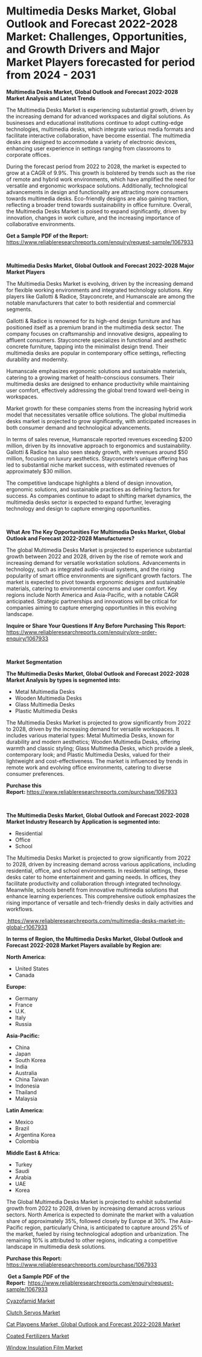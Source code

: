 <p><h1>Multimedia Desks Market, Global Outlook and Forecast 2022-2028 Market: Challenges, Opportunities, and Growth Drivers and Major Market Players forecasted for period from 2024 - 2031</h1></p><p><strong>Multimedia Desks Market, Global Outlook and Forecast 2022-2028 Market Analysis and Latest Trends</strong></p>
<p><p>The Multimedia Desks Market is experiencing substantial growth, driven by the increasing demand for advanced workspaces and digital solutions. As businesses and educational institutions continue to adopt cutting-edge technologies, multimedia desks, which integrate various media formats and facilitate interactive collaboration, have become essential. The multimedia desks are designed to accommodate a variety of electronic devices, enhancing user experience in settings ranging from classrooms to corporate offices.</p><p>During the forecast period from 2022 to 2028, the market is expected to grow at a CAGR of 9.9%. This growth is bolstered by trends such as the rise of remote and hybrid work environments, which have amplified the need for versatile and ergonomic workspace solutions. Additionally, technological advancements in design and functionality are attracting more consumers towards multimedia desks. Eco-friendly designs are also gaining traction, reflecting a broader trend towards sustainability in office furniture. Overall, the Multimedia Desks Market is poised to expand significantly, driven by innovation, changes in work culture, and the increasing importance of collaborative environments.</p></p>
<p><strong>Get a Sample PDF of the Report:&nbsp;</strong> <a href="https://www.reliableresearchreports.com/enquiry/request-sample/1067933">https://www.reliableresearchreports.com/enquiry/request-sample/1067933</a></p>
<p>&nbsp;</p>
<p><strong>Multimedia Desks Market, Global Outlook and Forecast 2022-2028 Major Market Players</strong></p>
<p><p>The Multimedia Desks Market is evolving, driven by the increasing demand for flexible working environments and integrated technology solutions. Key players like Gallotti & Radice, Stayconcrete, and Humanscale are among the notable manufacturers that cater to both residential and commercial segments.</p><p>Gallotti & Radice is renowned for its high-end design furniture and has positioned itself as a premium brand in the multimedia desk sector. The company focuses on craftsmanship and innovative designs, appealing to affluent consumers. Stayconcrete specializes in functional and aesthetic concrete furniture, tapping into the minimalist design trend. Their multimedia desks are popular in contemporary office settings, reflecting durability and modernity.</p><p>Humanscale emphasizes ergonomic solutions and sustainable materials, catering to a growing market of health-conscious consumers. Their multimedia desks are designed to enhance productivity while maintaining user comfort, effectively addressing the global trend toward well-being in workspaces.</p><p>Market growth for these companies stems from the increasing hybrid work model that necessitates versatile office solutions. The global multimedia desks market is projected to grow significantly, with anticipated increases in both consumer demand and technological advancements.</p><p>In terms of sales revenue, Humanscale reported revenues exceeding $200 million, driven by its innovative approach to ergonomics and sustainability. Gallotti & Radice has also seen steady growth, with revenues around $50 million, focusing on luxury aesthetics. Stayconcrete’s unique offering has led to substantial niche market success, with estimated revenues of approximately $30 million.</p><p>The competitive landscape highlights a blend of design innovation, ergonomic solutions, and sustainable practices as defining factors for success. As companies continue to adapt to shifting market dynamics, the multimedia desks sector is expected to expand further, leveraging technology and design to capture emerging opportunities.</p></p>
<p>&nbsp;</p>
<p><strong>What Are The Key Opportunities For Multimedia Desks Market, Global Outlook and Forecast 2022-2028 Manufacturers?</strong></p>
<p><p>The global Multimedia Desks Market is projected to experience substantial growth between 2022 and 2028, driven by the rise of remote work and increasing demand for versatile workstation solutions. Advancements in technology, such as integrated audio-visual systems, and the rising popularity of smart office environments are significant growth factors. The market is expected to pivot towards ergonomic designs and sustainable materials, catering to environmental concerns and user comfort. Key regions include North America and Asia-Pacific, with a notable CAGR anticipated. Strategic partnerships and innovations will be critical for companies aiming to capture emerging opportunities in this evolving landscape.</p></p>
<p><strong>Inquire or Share Your Questions If Any Before Purchasing This Report:</strong> <a href="https://www.reliableresearchreports.com/enquiry/pre-order-enquiry/1067933">https://www.reliableresearchreports.com/enquiry/pre-order-enquiry/1067933</a></p>
<p>&nbsp;</p>
<p><strong>Market Segmentation</strong></p>
<p><strong>The Multimedia Desks Market, Global Outlook and Forecast 2022-2028 Market Analysis by types is segmented into:</strong></p>
<p><ul><li>Metal Multimedia Desks</li><li>Wooden Multimedia Desks</li><li>Glass Multimedia Desks</li><li>Plastic Multimedia Desks</li></ul></p>
<p><p>The Multimedia Desks Market is projected to grow significantly from 2022 to 2028, driven by the increasing demand for versatile workspaces. It includes various material types: Metal Multimedia Desks, known for durability and modern aesthetics; Wooden Multimedia Desks, offering warmth and classic styling; Glass Multimedia Desks, which provide a sleek, contemporary look; and Plastic Multimedia Desks, valued for their lightweight and cost-effectiveness. The market is influenced by trends in remote work and evolving office environments, catering to diverse consumer preferences.</p></p>
<p><strong>Purchase this Report:&nbsp;</strong><a href="https://www.reliableresearchreports.com/purchase/1067933">https://www.reliableresearchreports.com/purchase/1067933</a></p>
<p>&nbsp;</p>
<p><strong>The Multimedia Desks Market, Global Outlook and Forecast 2022-2028 Market Industry Research by Application is segmented into:</strong></p>
<p><ul><li>Residential</li><li>Office</li><li>School</li></ul></p>
<p><p>The Multimedia Desks Market is projected to grow significantly from 2022 to 2028, driven by increasing demand across various applications, including residential, office, and school environments. In residential settings, these desks cater to home entertainment and gaming needs. In offices, they facilitate productivity and collaboration through integrated technology. Meanwhile, schools benefit from innovative multimedia solutions that enhance learning experiences. This comprehensive outlook emphasizes the rising importance of versatile and tech-friendly desks in daily activities and workflows.</p></p>
<p><a href="https://www.reliableresearchreports.com/multimedia-desks-market-in-global-r1067933">&nbsp;https://www.reliableresearchreports.com/multimedia-desks-market-in-global-r1067933</a></p>
<p><strong>In terms of Region, the Multimedia Desks Market, Global Outlook and Forecast 2022-2028 Market Players available by Region are:</strong></p>
<p>
    <p> <strong> North America: </strong>
        <ul>
            <li>United States</li>
            <li>Canada</li>
        </ul>
        </p> 
    <p> <strong> Europe: </strong>
        <ul>
            <li>Germany</li>
            <li>France</li>
            <li>U.K.</li>
            <li>Italy</li>
            <li>Russia</li>
        </ul>
        </p> 
    <p> <strong> Asia-Pacific: </strong>
        <ul>
            <li>China</li>
            <li>Japan</li>
            <li>South Korea</li>
            <li>India</li>
            <li>Australia</li>
            <li>China Taiwan</li>
            <li>Indonesia</li>
            <li>Thailand</li>
            <li>Malaysia</li>
        </ul>
        </p> 
    <p> <strong> Latin America: </strong>
        <ul>
            <li>Mexico</li>
            <li>Brazil</li>
            <li>Argentina Korea</li>
            <li>Colombia</li>
        </ul>
        </p> 
    <p> <strong> Middle East & Africa: </strong>
        <ul>
            <li>Turkey</li>
            <li>Saudi</li>
            <li>Arabia</li>
            <li>UAE</li>
            <li>Korea</li>
        </ul>
    </p>
    </p>
<p><p>The Global Multimedia Desks Market is projected to exhibit substantial growth from 2022 to 2028, driven by increasing demand across various sectors. North America is expected to dominate the market with a valuation share of approximately 35%, followed closely by Europe at 30%. The Asia-Pacific region, particularly China, is anticipated to capture around 25% of the market, fueled by rising technological adoption and urbanization. The remaining 10% is attributed to other regions, indicating a competitive landscape in multimedia desk solutions.</p></p>
<p><strong>Purchase this Report: </strong><a href="https://www.reliableresearchreports.com/purchase/1067933">https://www.reliableresearchreports.com/purchase/1067933</a></p>
<p>&nbsp;<strong>Get a Sample PDF of the Report:&nbsp;&nbsp;</strong><a href="https://www.reliableresearchreports.com/enquiry/request-sample/1067933">https://www.reliableresearchreports.com/enquiry/request-sample/1067933</a></p>
<p><strong></strong></p>
<p><p><a href="https://medium.com/@audieyost/cyazofamid-market-size-share-analysis-growth-trends-forecasts-2024-2031-3977cde997c5">Cyazofamid Market</a></p><p><a href="https://www.linkedin.com/pulse/clutch-servos-market-overview-global-trends-future-prospects-4zq9e?trackingId=g8NpEHuJTV%2BWVeNACa0KPg%3D%3D">Clutch Servos Market</a></p><p><a href="https://github.com/Chiragrp22/Market-Research-Report-List-6/blob/main/cat-playpens-market-global-outlook-and-forecast-2022-2028-market.md">Cat Playpens Market, Global Outlook and Forecast 2022-2028 Market</a></p><p><a href="https://www.linkedin.com/pulse/coated-fertilizers-market-global-share-ranking-overall-5foof?trackingId=WZROlWB7RkqDJbMBKVBXKw%3D%3D">Coated Fertilizers Market</a></p><p><a href="https://issuu.com/reportprime-2/docs/window-insulation-film-market-size-_a5303527bde474">Window Insulation Film Market</a></p></p>